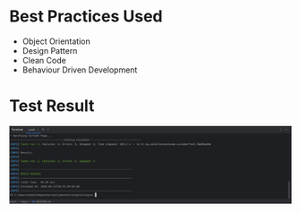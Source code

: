 # Best Practices Used
* Object Orientation <br>
* Design Pattern <br>
* Clean Code <br>
* Behaviour Driven Development <br>

# Test Result
![Screenshot 2025-04-13 183415](https://github.com/edimilsonestevam/labstech/blob/master/ilegra/ilegra/Screenshot%202025-04-13%20183415.png)
